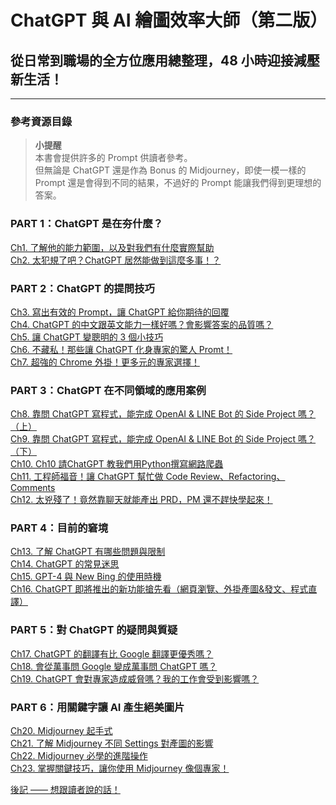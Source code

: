 # ChatGPT 與 AI 繪圖效率大師（第二版）

## 從日常到職場的全方位應用總整理，48 小時迎接減壓新生活！

---

### 參考資源目錄

> **小提醒**  
> 本書會提供許多的 Prompt 供讀者參考。  
> 但無論是 ChatGPT 還是作為 Bonus 的 Midjourney，即使一模一樣的 Prompt 還是會得到不同的結果，不過好的 Prompt 能讓我們得到更理想的答案。  

### PART 1：ChatGPT 是在夯什麼？

[Ch1. 了解他的能力範圍，以及對我們有什麼實際幫助](Ch01)  
[Ch2. 太犯規了吧？ChatGPT 居然能做到這麼多事！？](Ch02)  

### PART 2：ChatGPT 的提問技巧

[Ch3. 寫出有效的 Prompt，讓 ChatGPT 給你期待的回覆](Ch03)  
[Ch4. ChatGPT 的中文跟英文能力一樣好嗎？會影響答案的品質嗎？](Ch04)  
[Ch5. 讓 ChatGPT 變聰明的 3 個小技巧](Ch05)  
[Ch6. 不藏私！那些讓 ChatGPT 化身專家的驚人 Promt！](Ch06)  
[Ch7. 超強的 Chrome 外掛！更多元的專家選擇！](Ch07)  

### PART 3：ChatGPT 在不同領域的應用案例

[Ch8. 靠問 ChatGPT 寫程式，能完成 OpenAI & LINE Bot 的 Side Project 嗎？（上）](Ch08)  
[Ch9. 靠問 ChatGPT 寫程式，能完成 OpenAI & LINE Bot 的 Side Project 嗎？（下）](Ch09)  
[Ch10. Ch10	請ChatGPT 教我們用Python撰寫網路爬蟲](Ch10)  
[Ch11. 工程師福音！讓 ChatGPT 幫忙做 Code Review、Refactoring、Comments](Ch11)  
[Ch12. 太兇殘了！竟然靠聊天就能產出 PRD，PM 還不趕快學起來！](Ch12)  

### PART 4：目前的窘境

[Ch13. 了解 ChatGPT 有哪些問題與限制](Ch13)  
[Ch14. ChatGPT 的常見迷思](Ch14)  
[Ch15. GPT-4 與 New Bing 的使用時機](Ch15)  
[Ch16. ChatGPT 即將推出的新功能搶先看（網頁瀏覽、外掛產圖&發文、程式直譯）](Ch16)  

### PART 5：對 ChatGPT 的疑問與質疑

[Ch17. ChatGPT 的翻譯有比 Google 翻譯更優秀嗎？](Ch17)  
[Ch18. 會從萬事問 Google 變成萬事問 ChatGPT 嗎？](Ch18)  
[Ch19. ChatGPT 會對專家造成威脅嗎？我的工作會受到影響嗎？](Ch19)  

### PART 6：用關鍵字讓 AI 產生絕美圖片

[Ch20. Midjourney 起手式](Ch20)  
[Ch21. 了解 Midjourney 不同 Settings 對產圖的影響](Ch21)  
[Ch22. Midjourney 必學的進階操作](Ch22)  
[Ch23. 掌握關鍵技巧，讓你使用 Midjourney 像個專家！](Ch23)  

[後記 —— 想跟讀者說的話！](後記)
